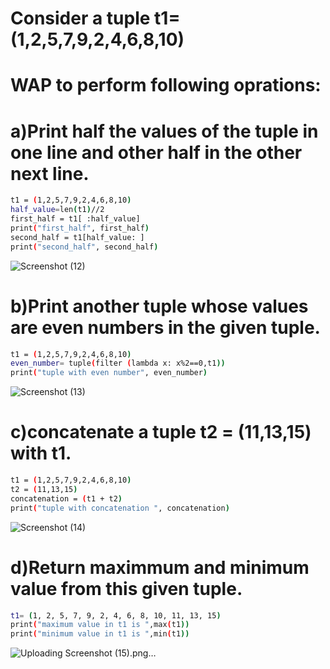 # Consider a tuple t1=(1,2,5,7,9,2,4,6,8,10)
# WAP to perform following oprations:
# a)Print half the values of the tuple in one line and other half in the other next line.
```bash
t1 = (1,2,5,7,9,2,4,6,8,10)
half_value=len(t1)//2
first_half = t1[ :half_value]
print("first_half", first_half)
second_half = t1[half_value: ]
print("second_half", second_half)
```
![Screenshot (12)](https://github.com/user-attachments/assets/0a11d248-8965-405a-a5e5-15029a3c18d8)
# b)Print another tuple whose values are even numbers in the given tuple.
```bash
t1 = (1,2,5,7,9,2,4,6,8,10)
even_number= tuple(filter (lambda x: x%2==0,t1))
print("tuple with even number", even_number)
```
![Screenshot (13)](https://github.com/user-attachments/assets/a2c2a2f9-1b70-49a8-a51a-f2aa9fd76283)

# c)concatenate a tuple t2 = (11,13,15) with t1.
```bash
t1 = (1,2,5,7,9,2,4,6,8,10)
t2 = (11,13,15)
concatenation = (t1 + t2)
print("tuple with concatenation ", concatenation)
```
![Screenshot (14)](https://github.com/user-attachments/assets/12ea5d12-2c50-4269-8c30-e6e1b59f04ee)

# d)Return maximmum and minimum value from this given tuple.
```bash
t1= (1, 2, 5, 7, 9, 2, 4, 6, 8, 10, 11, 13, 15)
print("maximum value in t1 is ",max(t1))
print("minimum value in t1 is ",min(t1))
```
![Uploading Screenshot (15).png…]()

